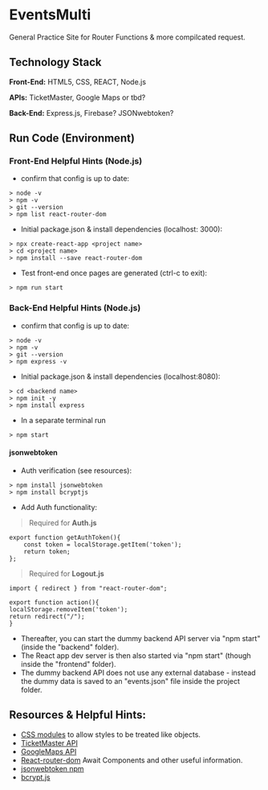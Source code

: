 # EventsMulti
General Practice Site for Router Functions & more compilcated request.  

## Technology Stack
**Front-End:** HTML5, CSS, REACT, Node.js

**APIs:** TicketMaster, Google Maps or tbd?

**Back-End:** Express.js, Firebase? JSONwebtoken?


## Run Code (Environment)
### Front-End Helpful Hints (Node.js)
- confirm that config is up to date:

```
> node -v
> npm -v
> git --version
> npm list react-router-dom
```

- Initial package.json & install dependencies (localhost: 3000):
```
> npx create-react-app <project name>
> cd <project name>
> npm install --save react-router-dom
```
- Test front-end once pages are generated (ctrl-c to exit):
```
> npm run start
```

### Back-End Helpful Hints (Node.js)
- confirm that config is up to date:

```
> node -v
> npm -v
> git --version
> npm express -v 
```

- Initial package.json & install dependencies (localhost:8080):
```
> cd <backend name>
> npm init -y
> npm install express 
```

- In a separate terminal run
```
> npm start
```
#### jsonwebtoken 
- Auth verification (see resources):
```
> npm install jsonwebtoken
> npm install bcryptjs
```
- Add Auth functionality:
> Required for **Auth.js**
```
export function getAuthToken(){
    const token = localStorage.getItem('token');
    return token;
};
```

> Required for **Logout.js**
```
import { redirect } from "react-router-dom";

export function action(){
localStorage.removeItem('token');
return redirect("/");
}
```

- Thereafter, you can start the dummy backend API server via "npm start" (inside the "backend" folder).
- The React app dev server is then also started via "npm start" (though inside the "frontend" folder).
- The dummy backend API does not use any external database - instead the dummy data is saved to an "events.json" file inside the project folder.


## Resources & Helpful Hints:
- [CSS modules](https://create-react-app.dev/docs/adding-a-css-modules-stylesheet/) to allow styles to be treated like objects.
- [TicketMaster API](https://developer.ticketmaster.com/products-and-docs/apis/getting-started/)
- [GoogleMaps API](https://mapsplatform.google.com/?utm_source=search&utm_medium=googleads&utm_campaign=brand_core_exa_desk_mobile_us&gclid=CjwKCAjwov6hBhBsEiwAvrvN6It7s5nDPDkGxoELArYxrXgEEmysA79BnaoTIwxoXKs7NfHHeIvu_BoCmSIQAvD_BwE&gclsrc=aw.ds)
- [React-router-dom](https://reactrouter.com/en/main/components/await) Await Components and other useful information. 
- [jsonwebtoken npm](https://www.npmjs.com/package/jsonwebtoken)
- [bcrypt.js](https://www.npmjs.com/package/bcryptjs)